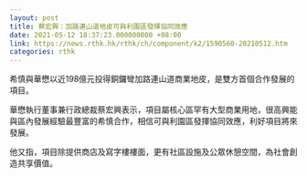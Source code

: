 ```yaml
---
layout: post
title: 蔡宏興：加路連山道地皮可與利園區發揮協同效應
date: 2021-05-12 18:37:23.000000000 +08:00
link: https://news.rthk.hk/rthk/ch/component/k2/1590560-20210512.htm
categories: rthk
---
```


希慎與華懋以近198億元投得銅鑼彎加路連山道商業地皮，是雙方首個合作發展的項目。

華懋執行董事兼行政總裁蔡宏興表示，項目屬核心區罕有大型商業用地，很高興能與區內發展經驗最豐富的希慎合作，相信可與利園區發揮協同效應，利好項目將來發展。

他又指，項目除提供商店及寫字樓樓面，更有社區設施及公眾休憩空間，為社會創造共享價值。
